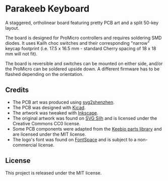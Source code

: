 # Parakeeb Keyboard

A staggered, ortholinear board featuring pretty PCB art and a split 50-key
layout.

The board is designed for ProMicro controllers and requires soldering SMD
diodes. It uses Kailh choc switches and their corresponding "narrow" keycap
footprint (i.e. 17.5 x 16.5 mm - standard Cherry spacing of 18 x 18 mm will
not fit).

The board is reversible and switches can be mounted on either side, and/or
the ProMicro can be soldered upside down. A different firmware has to be
flashed depending on the orientation.

## Credits

- The PCB art was produced using [svg2shenzhen](https://github.com/badgeek/svg2shenzhen).
- The PCB was designed with [Kicad](https://kicad.org).
- The artwork was tweaked with [Inkscape](https://inkscape.org).
- The original artwork was found on [SVG Silh](https://svgsilh.com) and is licensed under
  the Creative Commons CC0 license.
- Some PCB components were adapted from the [Keebio parts library](https://github.com/keebio/Keebio-Parts.pretty)
  and are licensed under the MIT license.
- The logo's font was found on [FontSpace](https://www.fontspace.com/mocking-bird-font-f41547)
  and is subject to a non-commercial license.

## License

This project is released under the MIT license.
